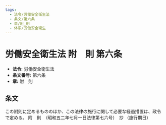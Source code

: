```yaml
---
tags:
  - 法令/労働安全衛生法
  - 条文/第六条
  - 章/附_則
  - 体系/労働安全衛生
---
```

# 労働安全衛生法 附　則 第六条

- **法令:** 労働安全衛生法
- **条文番号:** 第六条
- **章:** 附　則

## 条文
この附則に定めるもののほか、この法律の施行に関して必要な経過措置は、政令で定める。
附　則　（昭和五二年七月一日法律第七六号）　抄
（施行期日）

